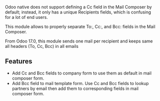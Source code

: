 Odoo native does not support defining a Cc field in the Mail Composer by
default; instead, it only has a unique Recipients fields, which is
confusing for a lot of end users.

This module allows to properly separate To:, Cc:, and Bcc: fields in the
Mail Composer.

From Odoo 17.0, this module sends one mail per recipient and keeps same all headers (To, Cc, Bcc) in all emails

## Features

- Add Cc and Bcc fields to company form to use them as default in mail
  composer form.
- Add Bcc field to mail template form. Use Cc and Bcc fields to lookup
  partners by email then add them to corresponding fields in mail
  composer form.
